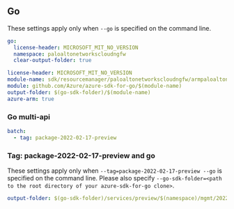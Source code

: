 ## Go

These settings apply only when `--go` is specified on the command line.

```yaml $(go) && !$(track2)
go:
  license-header: MICROSOFT_MIT_NO_VERSION
  namespace: paloaltonetworkscloudngfw
  clear-output-folder: true
```

```yaml $(go) && $(track2)
license-header: MICROSOFT_MIT_NO_VERSION
module-name: sdk/resourcemanager/paloaltonetworkscloudngfw/armpaloaltonetworkscloudngfw
module: github.com/Azure/azure-sdk-for-go/$(module-name)
output-folder: $(go-sdk-folder)/$(module-name)
azure-arm: true
```

### Go multi-api

```yaml $(go) && $(multiapi)
batch:
  - tag: package-2022-02-17-preview
```

### Tag: package-2022-02-17-preview and go

These settings apply only when `--tag=package-2022-02-17-preview --go` is specified on the command line.
Please also specify `--go-sdk-folder=<path to the root directory of your azure-sdk-for-go clone>`.

```yaml $(tag) == 'package-2022-02-17-preview' && $(go)
output-folder: $(go-sdk-folder)/services/preview/$(namespace)/mgmt/2022-02-17-preview/$(namespace)
```
